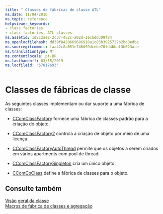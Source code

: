```yaml
---
title: " Classes de fábricas de classe ATL"
ms.date: 11/04/2016
ms.topic: reference
helpviewer_keywords:
- class factories
- class factories, ATL classes
ms.assetid: 1d8c2ae2-2c37-452c-a02d-1ecbdd309f84
ms.openlocfilehash: dd39f8428669686910a1c83b3925727b2bd8edbe
ms.sourcegitcommit: faa42c8a051e746d99dcebe70fd4bbaf3b023ace
ms.translationtype: MT
ms.contentlocale: pt-BR
ms.lasthandoff: 03/15/2019
ms.locfileid: "57817693"
---
```

# <a name="class-factories-classes"></a>Classes de fábricas de classe

As seguintes classes implementam ou dar suporte a uma fábrica de classes:

- [CComClassFactory](../atl/reference/ccomclassfactory-class.md) fornece uma fábrica de classes padrão para a criação do objeto.

- [CComClassFactory2](../atl/reference/ccomclassfactory2-class.md) controla a criação de objeto por meio de uma licença.

- [CComClassFactoryAutoThread](../atl/reference/ccomclassfactoryautothread-class.md) permite que os objetos a serem criados em vários apartments com pool de thread.

- [CComClassFactorySingleton](../atl/reference/ccomclassfactorysingleton-class.md) cria um único objeto.

- [CComCoClass](../atl/reference/ccomcoclass-class.md) define a fábrica de classes para o objeto.

## <a name="see-also"></a>Consulte também

[Visão geral da classe](../atl/atl-class-overview.md)<br/>
[Macros de fábrica de classes e agregação](../atl/reference/aggregation-and-class-factory-macros.md)
